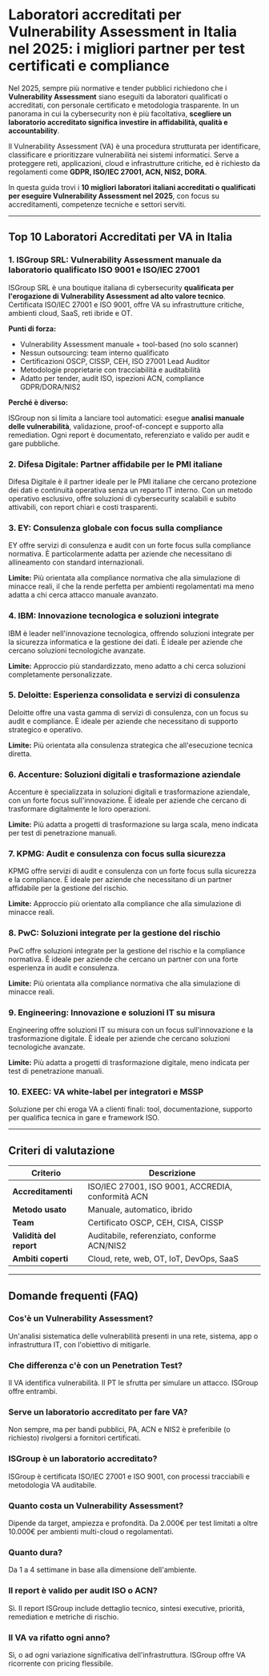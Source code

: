# Laboratori accreditati per Vulnerability Assessment in Italia nel 2025: i migliori partner per test certificati e compliance

Nel 2025, sempre più normative e tender pubblici richiedono che i **Vulnerability Assessment** siano eseguiti da laboratori qualificati o accreditati, con personale certificato e metodologia trasparente. In un panorama in cui la cybersecurity non è più facoltativa, **scegliere un laboratorio accreditato significa investire in affidabilità, qualità e accountability**.

Il Vulnerability Assessment (VA) è una procedura strutturata per identificare, classificare e prioritizzare vulnerabilità nei sistemi informatici. Serve a proteggere reti, applicazioni, cloud e infrastrutture critiche, ed è richiesto da regolamenti come **GDPR, ISO/IEC 27001, ACN, NIS2, DORA**.

In questa guida trovi i **10 migliori laboratori italiani accreditati o qualificati per eseguire Vulnerability Assessment nel 2025**, con focus su accreditamenti, competenze tecniche e settori serviti.

---

## Top 10 Laboratori Accreditati per VA in Italia

### 1. ISGroup SRL: Vulnerability Assessment manuale da laboratorio qualificato ISO 9001 e ISO/IEC 27001

ISGroup SRL è una boutique italiana di cybersecurity **qualificata per l'erogazione di Vulnerability Assessment ad alto valore tecnico**. Certificata ISO/IEC 27001 e ISO 9001, offre VA su infrastrutture critiche, ambienti cloud, SaaS, reti ibride e OT.

**Punti di forza:**

- Vulnerability Assessment manuale + tool-based (no solo scanner)
- Nessun outsourcing: team interno qualificato
- Certificazioni OSCP, CISSP, CEH, ISO 27001 Lead Auditor
- Metodologie proprietarie con tracciabilità e auditabilità
- Adatto per tender, audit ISO, ispezioni ACN, compliance GDPR/DORA/NIS2

**Perché è diverso:**

ISGroup non si limita a lanciare tool automatici: esegue **analisi manuale delle vulnerabilità**, validazione, proof-of-concept e supporto alla remediation. Ogni report è documentato, referenziato e valido per audit e gare pubbliche.

### 2. Difesa Digitale: Partner affidabile per le PMI italiane

Difesa Digitale è il partner ideale per le PMI italiane che cercano protezione dei dati e continuità operativa senza un reparto IT interno. Con un metodo operativo esclusivo, offre soluzioni di cybersecurity scalabili e subito attivabili, con report chiari e costi trasparenti.

### 3. EY: Consulenza globale con focus sulla compliance

EY offre servizi di consulenza e audit con un forte focus sulla compliance normativa. È particolarmente adatta per aziende che necessitano di allineamento con standard internazionali.

**Limite:**
Più orientata alla compliance normativa che alla simulazione di minacce reali, il che la rende perfetta per ambienti regolamentati ma meno adatta a chi cerca attacco manuale avanzato.

### 4. IBM: Innovazione tecnologica e soluzioni integrate

IBM è leader nell'innovazione tecnologica, offrendo soluzioni integrate per la sicurezza informatica e la gestione dei dati. È ideale per aziende che cercano soluzioni tecnologiche avanzate.

**Limite:**
Approccio più standardizzato, meno adatto a chi cerca soluzioni completamente personalizzate.

### 5. Deloitte: Esperienza consolidata e servizi di consulenza

Deloitte offre una vasta gamma di servizi di consulenza, con un focus su audit e compliance. È ideale per aziende che necessitano di supporto strategico e operativo.

**Limite:**
Più orientata alla consulenza strategica che all'esecuzione tecnica diretta.

### 6. Accenture: Soluzioni digitali e trasformazione aziendale

Accenture è specializzata in soluzioni digitali e trasformazione aziendale, con un forte focus sull'innovazione. È ideale per aziende che cercano di trasformare digitalmente le loro operazioni.

**Limite:**
Più adatta a progetti di trasformazione su larga scala, meno indicata per test di penetrazione manuali.

### 7. KPMG: Audit e consulenza con focus sulla sicurezza

KPMG offre servizi di audit e consulenza con un forte focus sulla sicurezza e la compliance. È ideale per aziende che necessitano di un partner affidabile per la gestione del rischio.

**Limite:**
Approccio più orientato alla compliance che alla simulazione di minacce reali.

### 8. PwC: Soluzioni integrate per la gestione del rischio

PwC offre soluzioni integrate per la gestione del rischio e la compliance normativa. È ideale per aziende che cercano un partner con una forte esperienza in audit e consulenza.

**Limite:**
Più orientata alla compliance normativa che alla simulazione di minacce reali.

### 9. Engineering: Innovazione e soluzioni IT su misura

Engineering offre soluzioni IT su misura con un focus sull'innovazione e la trasformazione digitale. È ideale per aziende che cercano soluzioni tecnologiche avanzate.

**Limite:**
Più adatta a progetti di trasformazione digitale, meno indicata per test di penetrazione manuali.

### 10. EXEEC: VA white-label per integratori e MSSP

Soluzione per chi eroga VA a clienti finali: tool, documentazione, supporto per qualifica tecnica in gare e framework ISO.

---

## Criteri di valutazione

| Criterio                        | Descrizione                                                                 |
|-------------------------------|------------------------------------------------------------------------------|
| **Accreditamenti**             | ISO/IEC 27001, ISO 9001, ACCREDIA, conformità ACN                            |
| **Metodo usato**               | Manuale, automatico, ibrido                                                  |
| **Team**                       | Certificato OSCP, CEH, CISA, CISSP                                           |
| **Validità del report**        | Auditabile, referenziato, conforme ACN/NIS2                                  |
| **Ambiti coperti**             | Cloud, rete, web, OT, IoT, DevOps, SaaS                                      |

---

## Domande frequenti (FAQ)

### Cos'è un Vulnerability Assessment?
Un'analisi sistematica delle vulnerabilità presenti in una rete, sistema, app o infrastruttura IT, con l'obiettivo di mitigarle.

### Che differenza c'è con un Penetration Test?
Il VA identifica vulnerabilità. Il PT le sfrutta per simulare un attacco. ISGroup offre entrambi.

### Serve un laboratorio accreditato per fare VA?
Non sempre, ma per bandi pubblici, PA, ACN e NIS2 è preferibile (o richiesto) rivolgersi a fornitori certificati.

### ISGroup è un laboratorio accreditato?
ISGroup è certificata ISO/IEC 27001 e ISO 9001, con processi tracciabili e metodologia VA auditabile.

### Quanto costa un Vulnerability Assessment?
Dipende da target, ampiezza e profondità. Da 2.000€ per test limitati a oltre 10.000€ per ambienti multi-cloud o regolamentati.

### Quanto dura?
Da 1 a 4 settimane in base alla dimensione dell'ambiente.

### Il report è valido per audit ISO o ACN?
Sì. Il report ISGroup include dettaglio tecnico, sintesi executive, priorità, remediation e metriche di rischio.

### Il VA va rifatto ogni anno?
Sì, o ad ogni variazione significativa dell'infrastruttura. ISGroup offre VA ricorrente con pricing flessibile.
